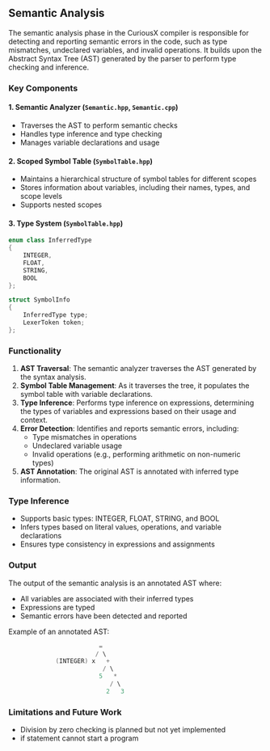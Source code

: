 ## Semantic Analysis
The semantic analysis phase in the CuriousX compiler is responsible for
detecting and reporting semantic errors in the code, such as type 
mismatches, undeclared variables, and invalid operations. It builds upon
the Abstract Syntax Tree (AST) generated by the parser to perform 
type checking and inference.

### Key Components

#### 1. Semantic Analyzer (`Semantic.hpp`, `Semantic.cpp`)

- Traverses the AST to perform semantic checks
- Handles type inference and type checking
- Manages variable declarations and usage

#### 2. Scoped Symbol Table (`SymbolTable.hpp`)

- Maintains a hierarchical structure of symbol tables for different scopes
- Stores information about variables, including their names, types, and scope levels
- Supports nested scopes 

#### 3. Type System (`SymbolTable.hpp`)

```cpp
enum class InferredType
{
    INTEGER,
    FLOAT,
    STRING,
    BOOL
};

struct SymbolInfo
{
    InferredType type;
    LexerToken token;
};
```

### Functionality

1. **AST Traversal**: The semantic analyzer traverses the AST generated by 
the syntax analysis.
2. **Symbol Table Management**: As it traverses the tree, it populates the 
symbol table with variable declarations.
3. **Type Inference**: Performs type inference on expressions, 
determining the types of variables and expressions based on their usage and context.
4. **Error Detection**: Identifies and reports semantic errors, including:
   - Type mismatches in operations
   - Undeclared variable usage
   - Invalid operations (e.g., performing arithmetic on non-numeric types)
5. **AST Annotation**: The original AST is annotated with inferred type information.

### Type Inference

- Supports basic types: INTEGER, FLOAT, STRING, and BOOL
- Infers types based on literal values, operations, and variable declarations
- Ensures type consistency in expressions and assignments

### Output

The output of the semantic analysis is an annotated AST where:

- All variables are associated with their inferred types
- Expressions are typed
- Semantic errors have been detected and reported

Example of an annotated AST:

```cpp
                         =
                        / \
             (INTEGER) x   +
                          / \
                         5   *
                            / \
                           2   3
```

### Limitations and Future Work

- Division by zero checking is planned but not yet implemented
- if statement cannot start a program
